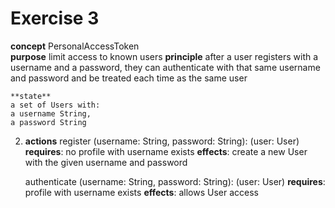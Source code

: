 # Exercise 3

**concept** PersonalAccessToken\
**purpose** limit access to known users
**principle** after a user registers with a username and a password, they can authenticate with that same username and password and be treated each time as the same user

    **state**
    a set of Users with:
    a username String,
    a password String

2.  **actions**
    register (username: String, password: String): (user: User)
    **requires**: no profile with username exists
    **effects**: create a new User with the given username and password

    authenticate (username: String, password: String): (user: User)
    **requires**: profile with username exists
    **effects**: allows User access
